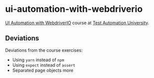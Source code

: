 # ui-automation-with-webdriverio

[UI Automation with WebdriverIO](https://testautomationu.applitools.com/webdriverio-tutorial/) course at [Test Automation University](https://testautomationu.applitools.com/).

## Deviations

Deviations from the course exercises:

- Using `yarn` instead of `npm`
- Using `expect` instead of `assert`
- Separated page objects more
